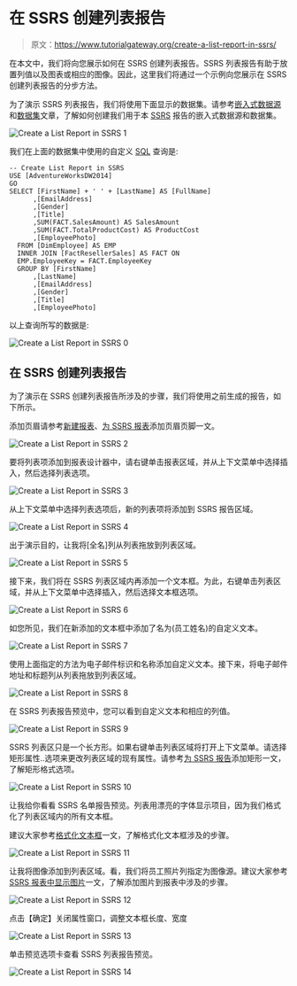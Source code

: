 # 在 SSRS 创建列表报告

> 原文：<https://www.tutorialgateway.org/create-a-list-report-in-ssrs/>

在本文中，我们将向您展示如何在 SSRS 创建列表报告。SSRS 列表报告有助于放置列值以及图表或相应的图像。因此，这里我们将通过一个示例向您展示在 SSRS 创建列表报告的分步方法。

为了演示 SSRS 列表报告，我们将使用下面显示的数据集。请参考[嵌入式数据源](https://www.tutorialgateway.org/embedded-data-source-in-ssrs/)和[数据集](https://www.tutorialgateway.org/embedded-dataset-in-ssrs/)文章，了解如何创建我们用于本 [SSRS](https://www.tutorialgateway.org/ssrs/) 报告的嵌入式数据源和数据集。

![Create a List Report in SSRS 1](img/e88822b1befb9722de4a41d50ced65ec.png)

我们在上面的数据集中使用的自定义 [SQL](https://www.tutorialgateway.org/sql/) 查询是:

```
-- Create List Report in SSRS
USE [AdventureWorksDW2014]
GO
SELECT [FirstName] + ' ' + [LastName] AS [FullName]
      ,[EmailAddress]
      ,[Gender]
      ,[Title]
      ,SUM(FACT.SalesAmount) AS SalesAmount
      ,SUM(FACT.TotalProductCost) AS ProductCost
      ,[EmployeePhoto]
  FROM [DimEmployee] AS EMP
  INNER JOIN [FactResellerSales] AS FACT ON
  EMP.EmployeeKey = FACT.EmployeeKey
  GROUP BY [FirstName]
      ,[LastName]
      ,[EmailAddress]
      ,[Gender]
      ,[Title]
      ,[EmployeePhoto]
```

以上查询所写的数据是:

![Create a List Report in SSRS 0](img/fa9364156f915a2565f620e47fe5c516.png)

## 在 SSRS 创建列表报告

为了演示在 SSRS 创建列表报告所涉及的步骤，我们将使用之前生成的报告，如下所示。

添加页眉请参考[新建报表](https://www.tutorialgateway.org/create-a-new-report-in-ssrs/)、[为 SSRS 报表](https://www.tutorialgateway.org/add-headers-and-footers-to-ssrs-report/)添加页眉页脚一文。

![Create a List Report in SSRS 2](img/cbd0668fc332f1a32d4c62db7cc22b4a.png)

要将列表项添加到报表设计器中，请右键单击报表区域，并从上下文菜单中选择插入，然后选择列表选项。

![Create a List Report in SSRS 3](img/cd363471c9f15fa71e9915a67f3411a8.png)

从上下文菜单中选择列表选项后，新的列表项将添加到 SSRS 报告区域。

![Create a List Report in SSRS 4](img/ef0ff71278e8d6fa4fa27812508851de.png)

出于演示目的，让我将[全名]列从列表拖放到列表区域。

![Create a List Report in SSRS 5](img/26d83f734c868583fcc365062f6f3e8c.png)

接下来，我们将在 SSRS 列表区域内再添加一个文本框。为此，右键单击列表区域，并从上下文菜单中选择插入，然后选择文本框选项。

![Create a List Report in SSRS 6](img/4116a5bbe1de716f707f87142726eb15.png)

如您所见，我们在新添加的文本框中添加了名为(员工姓名)的自定义文本。

![Create a List Report in SSRS 7](img/c038ede2d40e622cc87e227f99d98914.png)

使用上面指定的方法为电子邮件标识和名称添加自定义文本。接下来，将电子邮件地址和标题列从列表拖放到列表区域。

![Create a List Report in SSRS 8](img/d8fda59ec0a35400df26e7e0b3754a7d.png)

在 SSRS 列表报告预览中，您可以看到自定义文本和相应的列值。

![Create a List Report in SSRS 9](img/3ad17587678bbd0ec6fc99df4174ac2a.png)

SSRS 列表区只是一个长方形。如果右键单击列表区域将打开上下文菜单。请选择矩形属性..选项来更改列表区域的现有属性。请参考[为 SSRS 报告](https://www.tutorialgateway.org/add-rectangle-to-ssrs-report/)添加矩形一文，了解矩形格式选项。

![Create a List Report in SSRS 10](img/d0ce3e294e7f6cb9d5b6bad6dc61dce1.png)

让我给你看看 SSRS 名单报告预览。列表用漂亮的字体显示项目，因为我们格式化了列表区域内的所有文本框。

建议大家参考[格式化文本框](https://www.tutorialgateway.org/add-textbox-to-ssrs-report/)一文，了解格式化文本框涉及的步骤。

![Create a List Report in SSRS 11](img/548c254e4a8c1ca6c695eda358855219.png)

让我将图像添加到列表区域。看，我们将员工照片列指定为图像源。建议大家参考[SSRS 报表中显示图片](https://www.tutorialgateway.org/display-image-in-ssrs-report/)一文，了解添加图片到报表中涉及的步骤。

![Create a List Report in SSRS 12](img/199f2db05650a16fa2ee646592bf2af1.png)

点击【确定】关闭属性窗口，调整文本框长度、宽度

![Create a List Report in SSRS 13](img/3901b8086e836ded19e03b526bb9e9e7.png)

单击预览选项卡查看 SSRS 列表报告预览。

![Create a List Report in SSRS 14](img/4de3d9065551b1e05f661bc02a2f9a72.png)